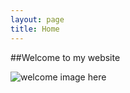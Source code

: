 ```yaml
---
layout: page
title: Home
---
```


##Welcome to my website

![welcome image here](https://github.com/TreelineScience/TreelineScience.github.io/blob/master/DSC_0174.JPG)
